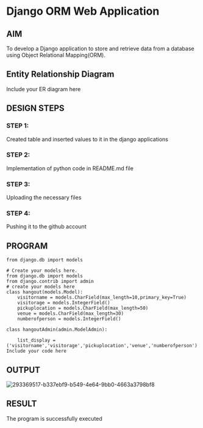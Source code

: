 # Django ORM Web Application

## AIM
To develop a Django application to store and retrieve data from a database using Object Relational Mapping(ORM).

## Entity Relationship Diagram

Include your ER diagram here

## DESIGN STEPS

### STEP 1:

Created table and inserted values to it in the django applications

### STEP 2:

Implementation of python code in README.md file

### STEP 3:

Uploading the necessary files

### STEP 4: 

Pushing it to the github account

## PROGRAM

```
from django.db import models

# Create your models here.
from django.db import models
from django.contrib import admin
# create your models here
class hangout(models.Model):
    visitorname = models.CharField(max_length=10,primary_key=True)
    visitorage = models.IntegerField()
    pickuplocation = models.CharField(max_length=50)
    venue = models.CharField(max_length=30)
    numberofperson = models.IntegerField()

class hangoutAdmin(admin.ModelAdmin):

    list_display = ('visitorname','visitorage','pickuplocation','venue','numberofperson')
Include your code here
```
## OUTPUT
![293369517-b337ebf9-b549-4e64-9bb0-4663a3798bf8](https://github.com/easwari21/django-orm-app/assets/131534979/78314f21-f4f3-4e98-88db-3190be3e1818)

## RESULT

The program is successfully executed
